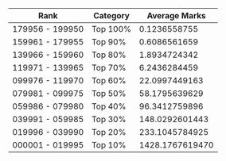 | Rank | Category | Average Marks |
|------|----------|---------------|
| 179956 - 199950 | Top 100% | 0.1236558755 |
| 159961 - 179955 | Top 90% | 0.6086561659 |
| 139966 - 159960 | Top 80% | 1.8934724342 |
| 119971 - 139965 | Top 70% | 6.2436284459 |
| 099976 - 119970 | Top 60% | 22.0997449163 |
| 079981 - 099975 | Top 50% | 58.1795639629 |
| 059986 - 079980 | Top 40% | 96.3412759896 |
| 039991 - 059985 | Top 30% | 148.0292601443 |
| 019996 - 039990 | Top 20% | 233.1045784925 |
| 000001 - 019995 | Top 10% | 1428.1767619470 |
